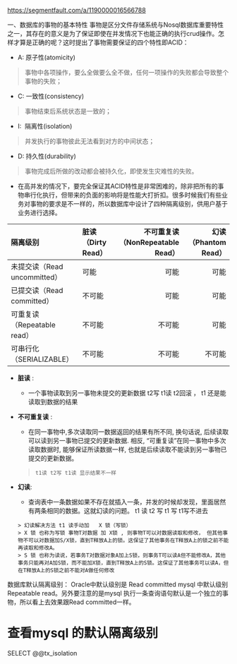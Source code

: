 https://segmentfault.com/a/1190000016566788


一、数据库的事物的基本特性
事物是区分文件存储系统与Nosql数据库重要特性之一，其存在的意义是为了保证即使在并发情况下也能正确的执行crud操作。怎样才算是正确的呢？这时提出了事物需要保证的四个特性即ACID：
* A: 原子性(atomicity)
>事物中各项操作，要么全做要么全不做，任何一项操作的失败都会导致整个事物的失败；
* C: 一致性(consistency)
>事物结束后系统状态是一致的；
* I:  隔离性(isolation)
>并发执行的事物彼此无法看到对方的中间状态；
* D: 持久性(durability)
>事物完成后所做的改动都会被持久化，即使发生灾难性的失败。

* 在高并发的情况下，要完全保证其ACID特性是非常困难的，除非把所有的事物串行化执行，但带来的负面的影响将是性能大打折扣。很多时候我们有些业务对事物的要求是不一样的，所以数据库中设计了四种隔离级别，供用户基于业务进行选择。

|隔离级别|	脏读（Dirty Read）	|不可重复读（NonRepeatable Read）|	幻读（Phantom Read）|
|:-----|:-----|-----:|-----:|
|未提交读（Read uncommitted）	|可能	|可能|	可能|
|已提交读（Read committed）	|不可能	|可能|	可能|
|可重复读（Repeatable read）|	不可能	|不可能|	可能|
|可串行化（SERIALIZABLE）	|不可能	|不可能	|不可能|


* **脏读** :
  * 一个事物读取到另一事物未提交的更新数据    t2写 t1读  t2回滚 ，  t1 还是能读取到数据的结果
* **不可重复读** : 
  * 在同一事物中,多次读取同一数据返回的结果有所不同, 换句话说, 后续读取可以读到另一事物已提交的更新数据. 相反, “可重复读”在同一事物中多次读取数据时, 能够保证所读数据一样, 也就是后续读取不能读到另一事物已提交的更新数据。
  > `t1读 t2写 t1读 显示结果不一样 `
* **幻读**:
  * 查询表中一条数据如果不存在就插入一条，并发的时候却发现，里面居然有两条相同的数据。这就幻读的问题。  t1 读 t2 写   t1 写     t1写不进去
  
  ```
  > 幻读解决方法 t1 读手动加   X 锁（写锁）
  > X 锁 也称为写锁 事物T对数据 加 X锁 , 则事物T可以对数据读取和修改， 但其他事物不可以对数据加S/X锁，直到T释放A上的锁。这保证了其他事务在T释放A上的锁之前不能再读取和修改A。
  > S 锁 也称为读说，若事务T对数据对象A加上S锁，则事务T可以读A但不能修改A，其他事务只能再对A加S锁，而不能加X锁，直到T释放A上的S锁。这保证了其他事务可以读A，但在T释放A上的S锁之前不能对A做任何修改
  ```
数据库默认隔离级别：
Oracle中默认级别是 Read committed
mysql 中默认级别 Repeatable read。另外要注意的是mysql 执行一条查询语句默认是一个独立的事物，所以看上去效果跟Read committed一样。
# 查看mysql 的默认隔离级别
SELECT @@tx_isolation
